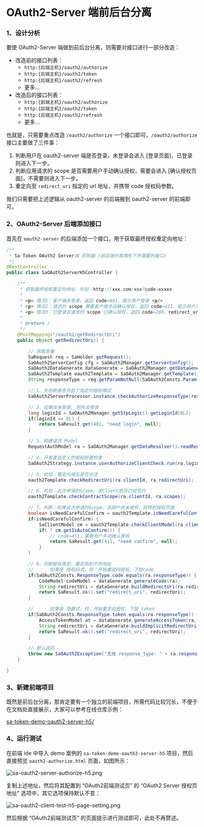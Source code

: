 # OAuth2-Server 端前后台分离

### 1、设计分析

要使 OAuth2-Server 端做到前后台分离，则需要对接口进行一部分改造：

- 改造前的接口列表：
	- `http:{后端主机}/oauth2/authorize`
	- `http:{后端主机}/oauth2/token`
	- `http:{后端主机}/oauth2/refresh`
	- 更多...
- 改造后的接口列表：
	- `http:{前端主机}/oauth2/authorize`
	- `http:{后端主机}/oauth2/token`
	- `http:{后端主机}/oauth2/refresh`
	- 更多...

也就是，只需要重点改造 `/oauth2/authorize` 一个接口即可，`/oauth2/authorize` 接口主要做了三件事：
1. 判断用户在 oauth2-server 端是否登录，未登录会进入 [登录页面]，已登录则进入下一步。
2. 判断应用请求的 scope 是否需要用户手动确认授权，需要会进入 [确认授权页面]，不需要则进入下一步。
3. 重定向至 `redirect_uri` 指定的 url 地址，并携带 code 授权码参数。

我们只需要把上述逻辑从 oauth2-server 的后端搬到 oauth2-server 的前端即可。


### 2、OAuth2-Server 后端添加接口

首先在 `oauth2-server` 的后端添加一个接口，用于获取最终授权重定向地址：

``` java
/**
 * Sa-Token OAuth2 Server端 控制器 (前后端分离情形下所需要的接口)
 */
@RestController
public class SaOAuth2ServerH5Controller {

    /**
     * 获取最终授权重定向地址，形如：http://xxx.com/xxx?code=xxxxx
     *
     * <p> 情况1：客户端未登录，返回 code=401，提示用户登录 <p/>
     * <p> 情况2：请求的 scope 需要客户端手动确认授权，返回 code=411，提示用户手动确认 <p/>
     * <p> 情况3：已登录且请求的 scope 已确认授权，返回 code=200，redirect_uri=最终重定向 url 地址(携带code码参数) <p/>
     *
     * @return /
     */
    @PostMapping("/oauth2/getRedirectUri")
    public Object getRedirectUri() {

        // 获取变量
        SaRequest req = SaHolder.getRequest();
        SaOAuth2ServerConfig cfg = SaOAuth2Manager.getServerConfig();
        SaOAuth2DataGenerate dataGenerate = SaOAuth2Manager.getDataGenerate();
        SaOAuth2Template oauth2Template = SaOAuth2Manager.getTemplate();
        String responseType = req.getParamNotNull(SaOAuth2Consts.Param.response_type);

        // 1、先判断是否开启了指定的授权模式
        SaOAuth2ServerProcessor.instance.checkAuthorizeResponseType(responseType, req, cfg);

        // 2、如果尚未登录, 则先去登录
        long loginId = SaOAuth2Manager.getStpLogic().getLoginId(0L);
        if(loginId == 0L) {
            return SaResult.get(401, "need login", null);
        }

        // 3、构建请求 Model
        RequestAuthModel ra = SaOAuth2Manager.getDataResolver().readRequestAuthModel(req, loginId);

        // 4、开发者自定义的授权前置检查
        SaOAuth2Strategy.instance.userAuthorizeClientCheck.run(ra.loginId, ra.clientId);

        // 5、校验：重定向域名是否合法
        oauth2Template.checkRedirectUri(ra.clientId, ra.redirectUri);

        // 6、校验：此次申请的Scope，该Client是否已经签约
        oauth2Template.checkContractScope(ra.clientId, ra.scopes);

        // 7、判断：如果此次申请的Scope，该用户尚未授权，则转到授权页面
        boolean isNeedCarefulConfirm = oauth2Template.isNeedCarefulConfirm(ra.loginId, ra.clientId, ra.scopes);
        if(isNeedCarefulConfirm) {
            SaClientModel cm = oauth2Template.checkClientModel(ra.clientId);
            if( ! cm.getIsAutoConfirm()) {
                // code=411，需要用户手动确认授权
                return SaResult.get(411, "need confirm", null);
            }
        }

        // 8、判断授权类型，重定向到不同地址
        // 		如果是 授权码式，则：开始重定向授权，下放code
        if(SaOAuth2Consts.ResponseType.code.equals(ra.responseType)) {
            CodeModel codeModel = dataGenerate.generateCode(ra);
            String redirectUri = dataGenerate.buildRedirectUri(ra.redirectUri, codeModel.code, ra.state);
            return SaResult.ok().set("redirect_uri", redirectUri);
        }

        // 		如果是 隐藏式，则：开始重定向授权，下放 token
        if(SaOAuth2Consts.ResponseType.token.equals(ra.responseType)) {
            AccessTokenModel at = dataGenerate.generateAccessToken(ra, false, null);
            String redirectUri = dataGenerate.buildImplicitRedirectUri(ra.redirectUri, at.accessToken, ra.state);
            return SaResult.ok().set("redirect_uri", redirectUri);
        }

        // 默认返回
        throw new SaOAuth2Exception("无效 response_type: " + ra.responseType).setCode(SaOAuth2ErrorCode.CODE_30125);
    }

}
```

### 3、新建前端项目

既然是前后台分离，那肯定要有一个独立的前端项目，所需代码比较冗长，不便于在文档处直接展示，大家可以参考在线仓库示例：

[sa-token-demo-oauth2-server-h5/](https://gitee.com/dromara/sa-token/blob/dev/sa-token-demo/sa-token-demo-oauth2/sa-token-demo-oauth2-server-h5/)


### 4、运行测试

在前端 ide 中导入 demo 案例的 `sa-token-demo-oauth2-server-h5` 项目，然后直接预览 `oauth2-authorize.html` 页面，如图所示：

![sa-oauth2-server-authorize-h5.png](https://oss.dev33.cn/sa-token/doc/oauth2-new/sa-oauth2-server-authorize-h5.png 's-w-sh')

复制上述地址，然后将其配置到 “OAuth2前端测试页” 的 “OAuth2 Server 授权页地址” 选项中，其它选项保持默认不变：

![sa-oauth2-client-test-h5-page-setting.png](https://oss.dev33.cn/sa-token/doc/oauth2-new/sa-oauth2-client-test-h5-page-setting.png 's-w-sh')

然后根据 “OAuth2前端测试页” 的页面提示进行测试即可，此处不再赘述。


